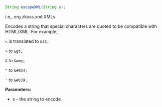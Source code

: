 ``` java
String escapeXML(String s);
```

  
i.e.,
<javadoc method="escapeXML(java.lang.String)">org.zkoss.xml.XMLs</javadoc>

Encodes a string that special characters are quoted to be compatible
with HTML/XML. For example,

  
`<` is translated to `&lt;`

`>` to `&gt;`

`&` to `&amp;`

`"` to `&#034;`

`'` to `&#039;`

**Parameters:**

- s - the string to encode


